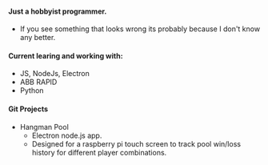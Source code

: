 <!---
farmerjohn6929/farmerjohn6929 is a ✨ special ✨ repository because its `README.md` (this file) appears on your GitHub profile.
You can click the Preview link to take a look at your changes.
--->

#### Just a hobbyist programmer.
- If you see something that looks wrong its probably because I don't know any better.

#### Current learing and working with:
- JS, NodeJs, Electron
- ABB RAPID
- Python

#### Git Projects
- Hangman Pool
  - Electron node.js app.
  - Designed for a raspberry pi touch screen to track pool win/loss history for different player combinations.
